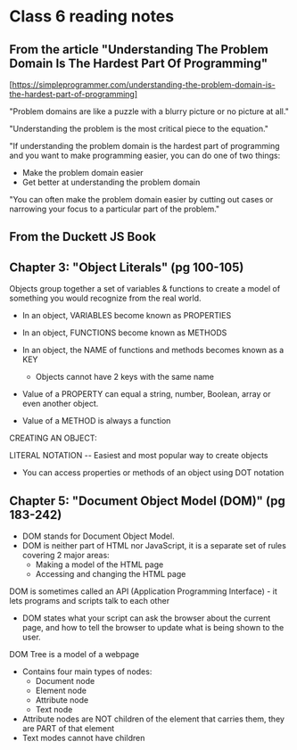 # Class 6 reading notes

## From the article "Understanding The Problem Domain Is The Hardest Part Of Programming"

 [https://simpleprogrammer.com/understanding-the-problem-domain-is-the-hardest-part-of-programming]

"Problem domains are like a puzzle with a blurry picture or no picture at all."

"Understanding the problem is the most critical piece to the equation."

"If understanding the problem domain is the hardest part of programming and you want to make programming easier, you can do one of two things:

* Make the problem domain easier
* Get better at understanding the problem domain

"You can often make the problem domain easier by cutting out cases or narrowing your focus to a particular part of the problem."

## From the Duckett JS Book

## Chapter 3: "Object Literals" (pg 100-105)

Objects group together a set of variables & functions to create a model of something you would recognize from the real world.

* In an object, VARIABLES become known as PROPERTIES
* In an object, FUNCTIONS become known as METHODS
* In an object, the NAME of functions and methods becomes known as a KEY
  * Objects cannot have 2 keys with the same name

* Value of a PROPERTY can equal a string, number, Boolean, array or even another object.
* Value of a METHOD is always a function

CREATING AN OBJECT:

LITERAL NOTATION -- Easiest and most popular way to create objects

* You can access properties or methods of an object using DOT notation

## Chapter 5: "Document Object Model (DOM)" (pg 183-242)

* DOM stands for Document Object Model.
* DOM is neither part of HTML nor JavaScript, it is a separate set of rules covering 2 major areas:
  * Making a model of the HTML page
  * Accessing and changing the HTML page

DOM is sometimes called an API (Application Programming Interface) - it lets programs and scripts talk to each other

* DOM states what your script can ask the browser about the current page, and how to tell the browser to update what is being shown to the user.

DOM Tree is a model of a webpage

* Contains four main types of nodes:
  * Document node
  * Element node
  * Attribute node
  * Text node
* Attribute nodes are NOT children of the element that carries them, they are PART of that element
* Text modes cannot have children
